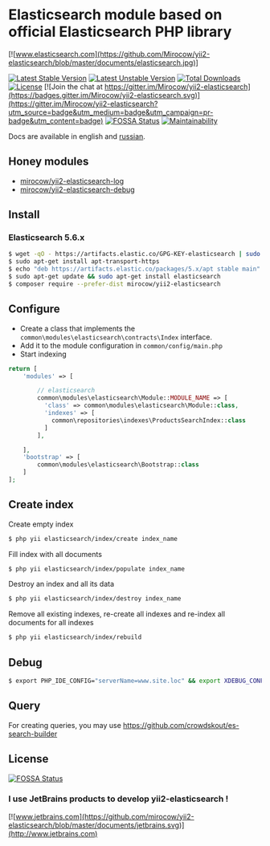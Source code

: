 # Elasticsearch module based on official Elasticsearch PHP library

[![www.elasticsearch.com](https://github.com/Mirocow/yii2-elasticsearch/blob/master/documents/elasticsearch.jpg)]

[![Latest Stable Version](https://poser.pugx.org/mirocow/yii2-elasticsearch/v/stable)](https://packagist.org/packages/mirocow/yii2-elasticsearch) 
[![Latest Unstable Version](https://poser.pugx.org/mirocow/yii2-elasticsearch/v/unstable)](https://packagist.org/packages/mirocow/yii2-elasticsearch) 
[![Total Downloads](https://poser.pugx.org/mirocow/yii2-elasticsearch/downloads)](https://packagist.org/packages/mirocow/yii2-elasticsearch) [![License](https://poser.pugx.org/mirocow/yii2-elasticsearch/license)](https://packagist.org/packages/mirocow/yii2-elasticsearch)
[![Join the chat at https://gitter.im/Mirocow/yii2-elasticsearch](https://badges.gitter.im/Mirocow/yii2-elasticsearch.svg)](https://gitter.im/Mirocow/yii2-elasticsearch?utm_source=badge&utm_medium=badge&utm_campaign=pr-badge&utm_content=badge)
[![FOSSA Status](https://app.fossa.io/api/projects/git%2Bgithub.com%2FMirocow%2Fyii2-elasticsearch.svg?type=shield)](https://app.fossa.io/projects/git%2Bgithub.com%2FMirocow%2Fyii2-elasticsearch?ref=badge_shield)
[![Maintainability](https://api.codeclimate.com/v1/badges/a773029aca32f417b333/maintainability)](https://codeclimate.com/github/Mirocow/yii2-elasticsearch/maintainability)

Docs are available in english and [russian](README.ru.md).

## Honey modules

* [mirocow/yii2-elasticsearch-log](https://github.com/Mirocow/yii2-elasticsearch-log)
* [mirocow/yii2-elasticsearch-debug](https://github.com/Mirocow/yii2-elasticsearch-debug)

## Install 

### Elasticsearch 5.6.x

```bash
$ wget -qO - https://artifacts.elastic.co/GPG-KEY-elasticsearch | sudo apt-key add -
$ sudo apt-get install apt-transport-https
$ echo "deb https://artifacts.elastic.co/packages/5.x/apt stable main" | sudo tee -a /etc/apt/sources.list.d/elastic-5.x.list
$ sudo apt-get update && sudo apt-get install elasticsearch
$ composer require --prefer-dist mirocow/yii2-elasticsearch
```

## Configure

* Create a class that implements the `common\modules\elasticsearch\contracts\Index` interface.
* Add it to the module configuration in `common/config/main.php`
* Start indexing

```php
return [
    'modules' => [

        // elasticsearch
        common\modules\elasticsearch\Module::MODULE_NAME => [
          'class' => common\modules\elasticsearch\Module::class,
          'indexes' => [
            common\repositories\indexes\ProductsSearchIndex::class
          ]
        ],

    ],
    'bootstrap' => [
        common\modules\elasticsearch\Bootstrap::class
    ]
];
```

## Create index

Create empty index
```bash
$ php yii elasticsearch/index/create index_name
```

Fill index with all documents
```bash
$ php yii elasticsearch/index/populate index_name
```

Destroy an index and all its data
```bash
$ php yii elasticsearch/index/destroy index_name
```

Remove all existing indexes, re-create all indexes and re-index all documents for all indexes
```bash
$ php yii elasticsearch/index/rebuild
```

## Debug

```bash
$ export PHP_IDE_CONFIG="serverName=www.site.loc" && export XDEBUG_CONFIG="remote_host=192.168.1.6 idekey=xdebug" && php7.0 ./yii elasticsearch/index/create products_search
```

## Query

For creating queries, you may use https://github.com/crowdskout/es-search-builder

## License
[![FOSSA Status](https://app.fossa.io/api/projects/git%2Bgithub.com%2FMirocow%2Fyii2-elasticsearch.svg?type=large)](https://app.fossa.io/projects/git%2Bgithub.com%2FMirocow%2Fyii2-elasticsearch?ref=badge_large)

### I use JetBrains products to develop yii2-elasticsearch !
[![www.jetbrains.com](https://github.com/mirocow/yii2-elasticsearch/blob/master/documents/jetbrains.svg)](http://www.jetbrains.com)

